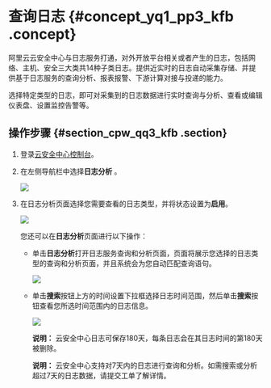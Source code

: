 # 查询日志 {#concept_yq1_pp3_kfb .concept}

阿里云云安全中心与日志服务打通，对外开放平台相关或者产生的日志，包括网络、主机、安全三大类共14种子类日志。提供近实时的日志自动采集存储、并提供基于日志服务的查询分析、报表报警、下游计算对接与投递的能力。

选择特定类型的日志，即可对采集到的日志数据进行实时查询与分析、查看或编辑仪表盘、设置监控告警等。

## 操作步骤 {#section_cpw_qq3_kfb .section}

1.  登录[云安全中心控制台](https://yundun.console.aliyun.com/?p=sas)。
2.  在左侧导航栏中选择**日志分析** 。

    ![](http://static-aliyun-doc.oss-cn-hangzhou.aliyuncs.com/assets/img/22729/155315388137891_zh-CN.png)

3.  在日志分析页面选择您需要查看的日志类型，并将状态设置为**启用**。

    ![](http://static-aliyun-doc.oss-cn-hangzhou.aliyuncs.com/assets/img/22729/155315388137893_zh-CN.png)

    您还可以在**日志分析**页面进行以下操作：

    -   单击**日志分析**打开日志服务查询和分析页面，页面将展示您选择的日志类型的查询和分析页面，并且系统会为您自动匹配查询语句。

        ![](http://static-aliyun-doc.oss-cn-hangzhou.aliyuncs.com/assets/img/22729/155315388137898_zh-CN.png)

    -   单击**搜索**按钮上方的时间设置下拉框选择日志时间范围，然后单击**搜索**按钮查看您所选时间范围内的日志信息。

        ![](http://static-aliyun-doc.oss-cn-hangzhou.aliyuncs.com/assets/img/22729/155315388137899_zh-CN.png)

        **说明：** 云安全中心日志可保存180天，每条日志会在其日志时间的第180天被删除。

        **说明：** 云安全中心支持对7天内的日志进行查询和分析。如需搜索或分析超过7天的日志数据，请提交工单了解详情。


